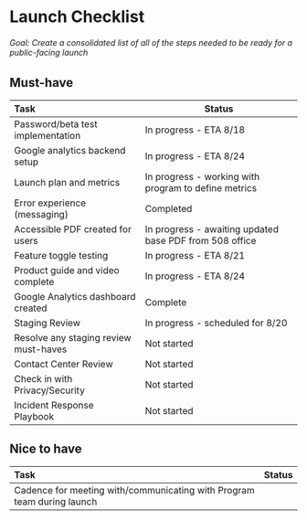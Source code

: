 # Launch Checklist

###### Goal: Create a consolidated list of all of the steps needed to be ready for a public-facing launch

## Must-have
| Task     | Status |
| :----------- | ----------- |
| Password/beta test implementation | In progress - ETA 8/18 |
| Google analytics backend setup | In progress - ETA 8/24 |
| Launch plan and metrics   |In progress - working with program to define metrics | 
| Error experience (messaging)  | Completed  |
| Accessible PDF created for users | In progress - awaiting updated base PDF from 508 office|
| Feature toggle testing  | In progress - ETA 8/21    |
| Product guide and video complete | In progress - ETA 8/24|
| Google Analytics dashboard created   | Complete |
| Staging Review | In progress - scheduled for 8/20 |
| Resolve any staging review must-haves | Not started
| Contact Center Review   | Not started |
| Check in with Privacy/Security | Not started|
| Incident Response Playbook   | Not started|


## Nice to have

| Task     | Status |
| :----------- | ----------- |
| Cadence for meeting with/communicating with Program team during launch|     |

